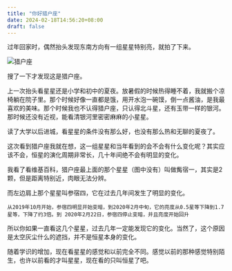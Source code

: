 ```yaml
---
title: "你好猎户座"
date: 2024-02-18T14:56:20+08:00
draft: false
---
```



过年回家时，偶然抬头发现东南方向有一组星星特别亮，就拍了下来。

![猎户座](/pics/orion.jpg)

搜了一下才发现这是猎户座。

上一次抬头看星星还是小学和初中的夏夜。放暑假的时候热得睡不着，我就搬个凉椅躺在院子里。那个时候好像一直都是饿，用开水泡一碗馍，倒一点酱油，是我最喜欢的美味。那个时候我也不认得猎户座，只认得北斗星，还有玉带一样的银河。那时候还没有近视，能看清银河里密密麻麻的小星星。

读了大学以后进城，看星星的条件没有那么好，也没有那么热和无聊的夏夜了。

这次看到猎户座我就在想，这一组星星和当年看到的会不会有什么变化呢？其实应该不会，恒星的演化周期非常长，几十年间绝不会有明显的变化。

我看了看维基百科，猎户座最上面的那个星星（图中没有）叫做觜宿一，其实是2颗，但是距离特别近，肉眼无法分辨。

而左边肩上那个星星叫参宿四，它在过去几年间发生了明显的变化。

`
从2019年10月开始，参宿四明显开始变暗，到2020年2月中旬，它的亮度从0.5星等下降到1.7星等，下降了约3倍。到 2020年2月22日，参宿四停止变暗，并且亮度开始回升
`

所以你如果一直看这几个星星，过去几年一定能发现它的变化。当然了，这个原因是太空灰尘什么的遮挡，并不是恒星本身的变化。

随着学识的增加，现在看星星的感觉和以前完全不同。感觉以前的那种感觉特别陌生，也许以前看的才叫星星，现在看的只叫恒星了吧。
